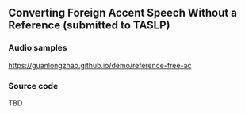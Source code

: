 ## Converting Foreign Accent Speech Without a Reference (submitted to TASLP)

### Audio samples

https://guanlongzhao.github.io/demo/reference-free-ac


### Source code

TBD
